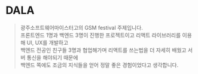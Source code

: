 # DALA
> 광주소프트웨어마이스터고의 GSM festival 주제입니다.  
프론트엔드 1명과 백엔드 3명이 진행한 프로젝트이고 리액트 라이브러리를 이용해 UI, UX를 개발하고  
백엔드 전공인 친구들 3명과 협업해가며 리액트를 쓰는법을 더 자세히 배웠고 서버 통신을 해야되기 때문에  
백엔드 쪽에도 조금의 지식들을 얻어 정말 좋은 경험이었다고 생각합니다.
